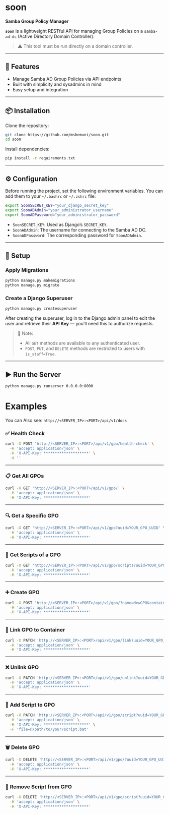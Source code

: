 # soon  
**Samba Group Policy Manager**

**`soon`** is a lightweight RESTful API for managing Group Policies on a `samba-ad-dc` (Active Directory Domain Controller).  
> ⚠️ This tool must be run directly on a domain controller.

---

## 🚀 Features

- Manage Samba AD Group Policies via API endpoints  
- Built with simplicity and sysadmins in mind  
- Easy setup and integration  

---

## 📦 Installation

Clone the repository:

```bash
git clone https://github.com/mshemuni/soon.git
cd soon
```

Install dependencies:

```bash
pip install -r requirements.txt
```

---

## ⚙️ Configuration

Before running the project, set the following environment variables. You can add them to your `~/.bashrc` or `~/.zshrc` file:

```bash
export SoonSECRET_KEY="your_django_secret_key"
export SoonADAdmin="your_administrator_username"
export SoonADPassword="your_administrator_password"
```

- `SoonSECRET_KEY`: Used as Django’s `SECRET_KEY`.
- `SoonADAdmin`: The username for connecting to the Samba AD DC.
- `SoonADPassword`: The corresponding password for `SoonADAdmin`.

---

## 🔧 Setup

### Apply Migrations

```bash
python manage.py makemigrations
python manage.py migrate
```

### Create a Django Superuser

```bash
python manage.py createsuperuser
```

After creating the superuser, log in to the Django admin panel to edit the user and retrieve their **API Key** — you'll need this to authorize requests.

> 🔐 Note:  
> - All `GET` methods are available to any authenticated user.  
> - `POST`, `PUT`, and `DELETE` methods are restricted to users with `is_staff=True`.

---

## ▶️ Run the Server

```bash
python manage.py runserver 0.0.0.0:8000
```

# Examples

You can Also see: `http://<SERVER_IP>:<PORT>/api/v1/docs`

### ✅ **Health Check**
```bash
curl -X POST 'http://<SERVER_IP>:<PORT>/api/v1/gpo/health-check' \
  -H 'accept: application/json' \
  -H 'X-API-Key: ********************' \
  -d ''
```

---

### 📋 **Get All GPOs**
```bash
curl -X GET 'http://<SERVER_IP>:<PORT>/api/v1/gpo/' \
  -H 'accept: application/json' \
  -H 'X-API-Key: ********************'
```

---

### 🔍 **Get a Specific GPO**
```bash
curl -X GET 'http://<SERVER_IP>:<PORT>/api/v1/gpo?uuid=YOUR_GPO_UUID' \
  -H 'accept: application/json' \
  -H 'X-API-Key: ********************'
```

---

### 🧾 **Get Scripts of a GPO**
```bash
curl -X GET 'http://<SERVER_IP>:<PORT>/api/v1/gpo/scripts?uuid=YOUR_GPO_UUID' \
  -H 'accept: application/json' \
  -H 'X-API-Key: ********************'
```

---

### ➕ **Create GPO**
```bash
curl -X POST 'http://<SERVER_IP>:<PORT>/api/v1/gpo/?name=NewGPO&container=OU=TestOU,DC=domain,DC=local' \
  -H 'accept: application/json' \
  -H 'X-API-Key: ********************'
```

---

### 🔗 **Link GPO to Container**
```bash
curl -X PATCH 'http://<SERVER_IP>:<PORT>/api/v1/gpo/link?uuid=YOUR_GPO_UUID&container=OU=TestOU,DC=domain,DC=local' \
  -H 'accept: application/json' \
  -H 'X-API-Key: ********************'
```

---

### ❌ **Unlink GPO**
```bash
curl -X PATCH 'http://<SERVER_IP>:<PORT>/api/v1/gpo/unlink?uuid=YOUR_GPO_UUID&container=OU=TestOU,DC=domain,DC=local' \
  -H 'accept: application/json' \
  -H 'X-API-Key: ********************'
```

---

### 📂 **Add Script to GPO**
```bash
curl -X PATCH 'http://<SERVER_IP>:<PORT>/api/v1/gpo/script?uuid=YOUR_GPO_UUID&kind=Login&parameters=echo+hello' \
  -H 'accept: application/json' \
  -H 'X-API-Key: ********************' \
  -F 'file=@/path/to/your/script.bat'
```

---

### 🗑️ **Delete GPO**
```bash
curl -X DELETE 'http://<SERVER_IP>:<PORT>/api/v1/gpo/?uuid=YOUR_GPO_UUID' \
  -H 'accept: application/json' \
  -H 'X-API-Key: ********************'
```

---

### 🧹 **Remove Script from GPO**
```bash
curl -X DELETE 'http://<SERVER_IP>:<PORT>/api/v1/gpo/script?uuid=YOUR_GPO_UUID&kind=Login&script=0' \
  -H 'accept: application/json' \
  -H 'X-API-Key: ********************'
```
